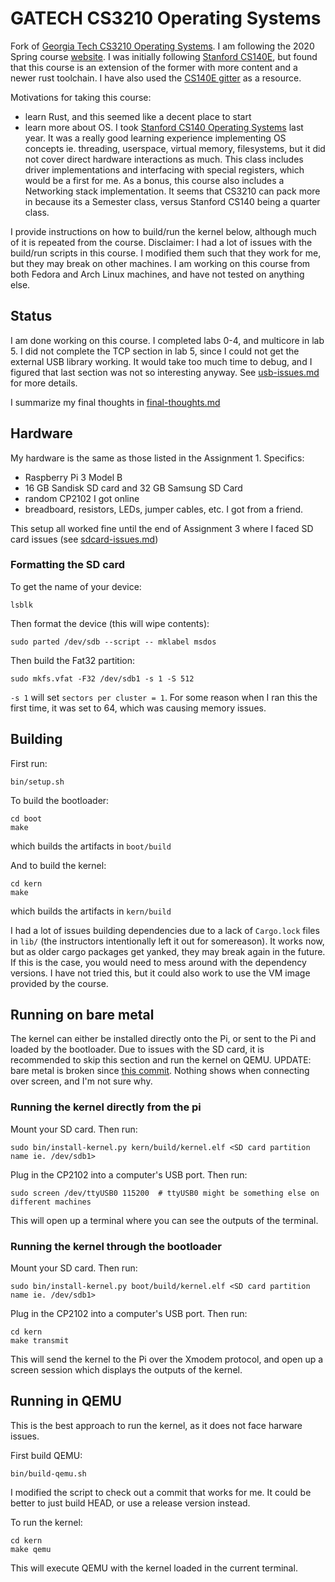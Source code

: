 # GATECH CS3210 Operating Systems
Fork of [Georgia Tech CS3210 Operating Systems](https://github.com/sslab-gatech/cs3210-rustos-public). I am following the 2020 Spring course [website](https://tc.gts3.org/cs3210/2020/spring/index.html). I was initially following [Stanford CS140E](https://cs140e.sergio.bz/), but found that this course is an extension of the former with more content and a newer rust toolchain. I have also used the [CS140E gitter](https://gitter.im/cs140e-rust/Lobby?source=orgpage) as a resource.

Motivations for taking this course:
* learn Rust, and this seemed like a decent place to start
* learn more about OS. I took [Stanford CS140 Operating
  Systems](https://github.com/caojoshua-self-guided-courses/StanfordCS140) last year. It was a really good learning experience implementing OS concepts ie. threading, userspace, virtual memory, filesystems, but it did not cover direct hardware interactions as much. This class includes driver implementations and interfacing with special registers, which would be a first for me. As a bonus, this course also includes a Networking stack implementation. It seems that CS3210 can pack more in because its a Semester class, versus Stanford CS140 being a quarter class.

I provide instructions on how to build/run the kernel below, although much of it is repeated from the course. Disclaimer: I had a lot of issues with the build/run scripts in this course. I modified them such that they work for me, but they may break on other machines. I am working on this course from both Fedora and Arch Linux machines, and have not tested on anything else.

## Status
I am done working on this course. I completed labs 0-4, and multicore in lab 5. I did not complete the TCP section in lab 5, since I could not get the external USB library working. It would take too much time to debug, and I figured that last section was not so interesting anyway. See [usb-issues.md](https://github.com/caojoshua-self-guided-courses/cs3210-rustos-public/blob/main/docs/usb-issues.md) for more details.

I summarize my final thoughts in [final-thoughts.md](https://github.com/caojoshua-self-guided-courses/cs3210-rustos-public/blob/main/docs/final-thoughts.md)

## Hardware
My hardware is the same as those listed in the Assignment 1. Specifics:
* Raspberry Pi 3 Model B
* 16 GB Sandisk SD card and 32 GB Samsung SD Card
* random CP2102 I got online
* breadboard, resistors, LEDs, jumper cables, etc. I got from a friend.

This setup all worked fine until the end of Assignment 3 where I faced SD card issues (see [sdcard-issues.md](https://github.com/caojoshua-self-guided-courses/cs3210-rustos-public/blob/main/docs/sdcard-issues.md))

### Formatting the SD card
To get the name of your device:
```
lsblk
```

Then format the device (this will wipe contents):
```
sudo parted /dev/sdb --script -- mklabel msdos
```

Then build the Fat32 partition:
```
sudo mkfs.vfat -F32 /dev/sdb1 -s 1 -S 512
```

`-s 1` will set `sectors per cluster = 1`. For some reason when I ran this the first time, it was set to 64, which was causing memory issues.

## Building
First run:
```
bin/setup.sh
```

To build the bootloader:
```
cd boot
make
```
which builds the artifacts in `boot/build`

And to build the kernel:
```
cd kern
make
```
which builds the artifacts in `kern/build`

I had a lot of issues building dependencies due to a lack of `Cargo.lock` files in `lib/` (the instructors intentionally left it out for somereason). It works now, but as older cargo packages get yanked, they may break again in the future. If this is the case, you would need to mess around with the dependency versions. I have not tried this, but it could also work to use the VM image provided by the course.

## Running on bare metal

The kernel can either be installed directly onto the Pi, or sent to the Pi and loaded by the bootloader. Due to issues with the SD card, it is recommended to skip this section and run the kernel on QEMU. UPDATE: bare metal is broken since [this commit](https://github.com/caojoshua-self-guided-courses/cs3210-rustos-public/commit/43ccd5fd26dbc4fa82e762fb2d4b677798c7d162). Nothing shows when connecting over screen, and I'm not sure why.

### Running the kernel directly from the pi
Mount your SD card. Then run:
```
sudo bin/install-kernel.py kern/build/kernel.elf <SD card partition name ie. /dev/sdb1>
```

Plug in the CP2102 into a computer's USB port. Then run:
```
sudo screen /dev/ttyUSB0 115200  # ttyUSB0 might be something else on different machines
```

This will open up a terminal where you can see the outputs of the terminal.

### Running the kernel through the bootloader
Mount your SD card. Then run:
```
sudo bin/install-kernel.py boot/build/kernel.elf <SD card partition name ie. /dev/sdb1>
```

Plug in the CP2102 into a computer's USB port. Then run:
```
cd kern
make transmit
```

This will send the kernel to the Pi over the Xmodem protocol, and open up a screen session which displays the outputs of the kernel.

## Running in QEMU
This is the best approach to run the kernel, as it does not face harware issues.

First build QEMU:
```
bin/build-qemu.sh
```
I modified the script to check out a commit that works for me. It could be better to just build HEAD, or use a release version instead.

To run the kernel:
```
cd kern
make qemu
```

This will execute QEMU with the kernel loaded in the current terminal.
